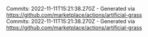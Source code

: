 Commits: 2022-11-11T15:21:38.270Z - Generated via https://github.com/marketplace/actions/artificial-grass
<br>
Commits: 2022-11-11T15:21:38.270Z - Generated via https://github.com/marketplace/actions/artificial-grass
<br>
